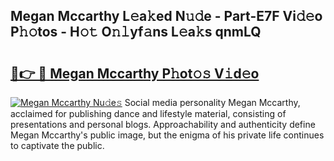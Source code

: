 ## Megan Mccarthy L𝚎a𝚔ed N𝚞𝚍e - Part-E7F Vi𝚍𝚎o P𝚑𝚘tos - H𝚘𝚝 O𝚗𝚕yf𝚊ns L𝚎a𝚔s qnmLQ

# <h2><a href="http://kf5vwuw.oniu.top/?m=Megan+Mccarthy">🔗👉 🔴 Megan Mccarthy P𝚑ot𝚘𝚜 V𝚒d𝚎o</a></h2>

[![Megan Mccarthy Nu𝚍e𝚜](https://i.imgur.com/0qMVB7G.gif)](http://kf5vwuw.oniu.top/?m=Megan+Mccarthy)
Social media personality Megan Mccarthy, acclaimed for publishing dance and lifestyle material, consisting of presentations and personal blogs. Approachability and authenticity define Megan Mccarthy's public image, but the enigma of his private life continues to captivate the public.  
